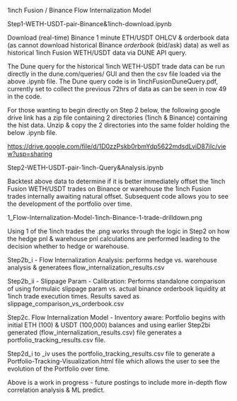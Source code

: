1inch Fusion / Binance Flow Internalization Model

Step1-WETH-USDT-pair-Binance&1inch-download.ipynb

Download (real-time) Binance 1 minute ETH/USDT OHLCV & orderbook data (as cannot download historical Binance *orderbook* (bid/ask) data) as well as historical 1inch Fusion WETH/USDT data via DUNE API query.

The Dune query for the historical 1inch WETH-USDT trade data can be run directly in the dune.com/queries/ GUI and then the csv file loaded via the above .ipynb file.
The Dune query code is in 1inchFusionDuneQuery.pdf, currently set to collect the previous 72hrs of data as can be seen in row 49 in the code.

For those wanting to begin directly on Step 2 below, the following google drive link has a zip file containing 2 directories (1inch & Binance) containing the hist data. 
Unzip & copy the 2 directories into the same folder holding the below .ipynb file. 

https://drive.google.com/file/d/1D0zzPskb0rbmYdp5622mdsdLviD87iIc/view?usp=sharing


Step2-WETH-USDT-pair-1inch-Query&Analysis.ipynb 

Backtest above data to determine if it is better immediately offset the 1inch Fusion WETH/USDT trades on Binance or warehouse the 1inch Fusion trades internally awaiting natural offset.
Subsequent code allows you to see the development of the portfolio over time.

1_Flow-Internalization-Model-1inch-Binance-1-trade-drilldown.png

Using 1 of the 1inch trades the .png works through the logic in Step2 on how the hedge pnl & warehouse pnl calculations are performed leading to the decision whether to hedge or warehouse. 

Step2b_i - Flow Internalization Analysis: performs hedge vs. warehouse analysis & generatees flow_internalization_results.csv

Step2b_ii - Slippage Param - Calibration: Performs standalone comparison of using formulaic slippage param vs. actual binance orderbook liquidity at 1inch trade execution times. Results saved as slippage_comparison_vs_orderbook.csv

Step2c. Flow Internalization Model - Inventory aware: Portfolio begins with initial ETH (100) & USDT (100,000) balances and using earlier Step2bi generated (flow_internalization_results.csv) file 
generates a portfolio_tracking_results.csv file. 

Step2d_i to _iv uses the portfolio_tracking_results.csv file to generate a Portfolio-Tracking-Visualization.html file which allows the user to see the evolution of the Portfolio over time.

Above is a work in progress - future postings to include more in-depth flow correlation analysis & ML predict.
